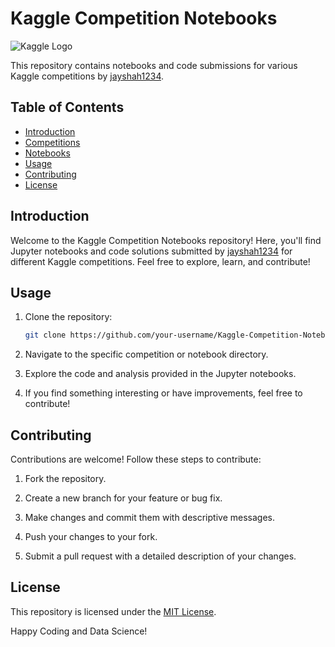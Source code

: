 # Kaggle Competition Notebooks

![Kaggle Logo](https://storage.googleapis.com/kaggle-organizations/685/thumbnail.png)

This repository contains notebooks and code submissions for various Kaggle competitions by [jayshah1234](https://www.kaggle.com/jayshah1234).

## Table of Contents
- [Introduction](#introduction)
- [Competitions](#competitions)
- [Notebooks](#notebooks)
- [Usage](#usage)
- [Contributing](#contributing)
- [License](#license)

## Introduction
Welcome to the Kaggle Competition Notebooks repository! Here, you'll find Jupyter notebooks and code solutions submitted by [jayshah1234](https://www.kaggle.com/jayshah1234) for different Kaggle competitions. Feel free to explore, learn, and contribute!

## Usage
1. Clone the repository:
    ```bash
    git clone https://github.com/your-username/Kaggle-Competition-Notebooks.git
    ```

2. Navigate to the specific competition or notebook directory.

3. Explore the code and analysis provided in the Jupyter notebooks.

4. If you find something interesting or have improvements, feel free to contribute!

## Contributing
Contributions are welcome! Follow these steps to contribute:

1. Fork the repository.

2. Create a new branch for your feature or bug fix.

3. Make changes and commit them with descriptive messages.

4. Push your changes to your fork.

5. Submit a pull request with a detailed description of your changes.

## License
This repository is licensed under the [MIT License](LICENSE).

Happy Coding and Data Science!
